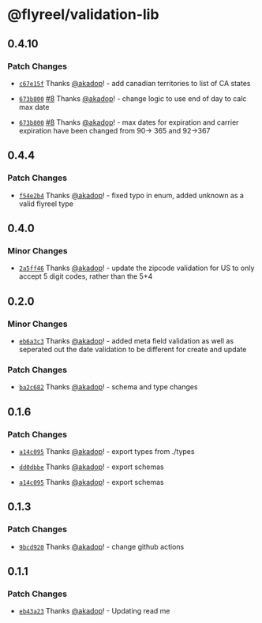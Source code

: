 # @flyreel/validation-lib

## 0.4.10

### Patch Changes

- [`c67e15f`](https://github.com/Flyreel/validation-lib/commit/c67e15ff4e26749411d657adbeddf3dd2617a421) Thanks [@akadop](https://github.com/akadop)! - add canadian territories to list of CA states

* [`673b800`](https://github.com/Flyreel/validation-lib/commit/673b800a6d4e6d191eea26ea71fb19e5014b1a84) [#8](https://github.com/Flyreel/validation-lib/pull/8) Thanks [@akadop](https://github.com/akadop)! - change logic to use end of day to calc max date

- [`673b800`](https://github.com/Flyreel/validation-lib/commit/673b800a6d4e6d191eea26ea71fb19e5014b1a84) [#8](https://github.com/Flyreel/validation-lib/pull/8) Thanks [@akadop](https://github.com/akadop)! - max dates for expiration and carrier expiration have been changed from 90-> 365 and 92->367

## 0.4.4

### Patch Changes

- [`f54e2b4`](https://github.com/Flyreel/validation-lib/commit/f54e2b4d64ab7406001266da37b3606e9dc8e564) Thanks [@akadop](https://github.com/akadop)! - fixed typo in enum, added unknown as a valid flyreel type

## 0.4.0

### Minor Changes

- [`2a5ff46`](https://github.com/Flyreel/validation-lib/commit/2a5ff46b9e7b85cff4e83aa28850566547383870) Thanks [@akadop](https://github.com/akadop)! - update the zipcode validation for US to only accept 5 digit codes, rather than the 5+4

## 0.2.0

### Minor Changes

- [`eb6a3c3`](https://github.com/Flyreel/validation-lib/commit/eb6a3c376cce7f64beda10ce081ec51ce20dece5) Thanks [@akadop](https://github.com/akadop)! - added meta field validation as well as seperated out the date validation to be different for create and update

### Patch Changes

- [`ba2c682`](https://github.com/Flyreel/validation-lib/commit/ba2c6828a6c796b24a35e6d9de326ab8082b6834) Thanks [@akadop](https://github.com/akadop)! - schema and type changes

## 0.1.6

### Patch Changes

- [`a14c095`](https://github.com/Flyreel/validation-lib/commit/a14c0955514fc835d4d44be1776eb6eed4f20d7d) Thanks [@akadop](https://github.com/akadop)! - export types from ./types

* [`dd0dbbe`](https://github.com/Flyreel/validation-lib/commit/dd0dbbec83a9371d841d5545f70e6cfeb6836f03) Thanks [@akadop](https://github.com/akadop)! - export schemas

- [`a14c095`](https://github.com/Flyreel/validation-lib/commit/a14c0955514fc835d4d44be1776eb6eed4f20d7d) Thanks [@akadop](https://github.com/akadop)! - export schemas

## 0.1.3

### Patch Changes

- [`9bcd920`](https://github.com/Flyreel/validation-lib/commit/9bcd9201ba362a4e55bf5b613fa93ac0d8deaa0d) Thanks [@akadop](https://github.com/akadop)! - change github actions

## 0.1.1

### Patch Changes

- [`eb43a23`](https://github.com/Flyreel/validation-lib/commit/eb43a234291d3e8e8525f7b23882d57aac3145ca) Thanks [@akadop](https://github.com/akadop)! - Updating read me
